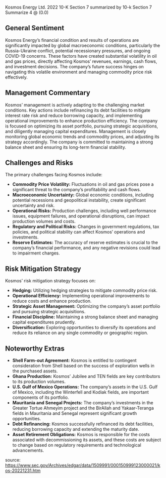 Kosmos Energy Ltd. 2022 10-K Section 7 summarized by 10-k Section 7 Summarize 4 @ (0.0)


## General Sentiment

Kosmos Energy’s financial condition and results of operations are significantly impacted by global macroeconomic conditions, particularly the Russia-Ukraine conflict, potential recessionary pressures, and ongoing COVID-19 concerns. These factors have created substantial volatility in oil and gas prices, directly affecting Kosmos’ revenues, earnings, cash flows, and investment decisions. The company’s future success hinges on navigating this volatile environment and managing commodity price risk effectively.

## Management Commentary

Kosmos’ management is actively adapting to the challenging market conditions. Key actions include refinancing its debt facilities to mitigate interest rate risk and reduce borrowing capacity, and implementing operational improvements to enhance production efficiency. The company is focused on optimizing its asset portfolio, pursuing strategic acquisitions, and diligently managing capital expenditures.  Management is closely monitoring global economic trends and commodity prices, and adjusting its strategy accordingly.  The company is committed to maintaining a strong balance sheet and ensuring its long-term financial stability.

## Challenges and Risks

The primary challenges facing Kosmos include:

*   **Commodity Price Volatility:** Fluctuations in oil and gas prices pose a significant threat to the company’s profitability and cash flows.
*   **Macroeconomic Uncertainty:** Global economic conditions, including potential recessions and geopolitical instability, create significant uncertainty and risk.
*   **Operational Risks:** Production challenges, including well performance issues, equipment failures, and operational disruptions, can impact production volumes and costs.
*   **Regulatory and Political Risks:** Changes in government regulations, tax policies, and political stability can affect Kosmos’ operations and investments.
*   **Reserve Estimates:** The accuracy of reserve estimates is crucial to the company’s financial performance, and any negative revisions could lead to impairment charges.

## Risk Mitigation Strategy

Kosmos’ risk mitigation strategy focuses on:

*   **Hedging:** Utilizing hedging strategies to mitigate commodity price risk.
*   **Operational Efficiency:** Implementing operational improvements to reduce costs and enhance production.
*   **Strategic Asset Management:**  Optimizing the company’s asset portfolio and pursuing strategic acquisitions.
*   **Financial Discipline:** Maintaining a strong balance sheet and managing capital expenditures prudently.
*   **Diversification:** Exploring opportunities to diversify its operations and reduce its reliance on any single commodity or geographic region.

## Noteworthy Extras

*   **Shell Farm-out Agreement:**  Kosmos is entitled to contingent consideration from Shell based on the success of exploration wells in the purchased assets.
*   **Ghana Production:** Kosmos’ Jubilee and TEN fields are key contributors to its production volumes.
*   **U.S. Gulf of Mexico Operations:** The company’s assets in the U.S. Gulf of Mexico, including the Winterfell and Kodiak fields, are important components of its portfolio.
*   **Mauritania and Senegal Projects:** The company’s investments in the Greater Tortue Ahmeyim project and the BirAllah and Yakaar-Teranga fields in Mauritania and Senegal represent significant growth opportunities.
*   **Debt Refinancing:** Kosmos successfully refinanced its debt facilities, reducing borrowing capacity and extending the maturity date.
*   **Asset Retirement Obligations:** Kosmos is responsible for the costs associated with decommissioning its assets, and these costs are subject to change based on regulatory requirements and technological advancements.


source: https://www.sec.gov/Archives/edgar/data/1509991/000150999123000021/kos-20221231.htm